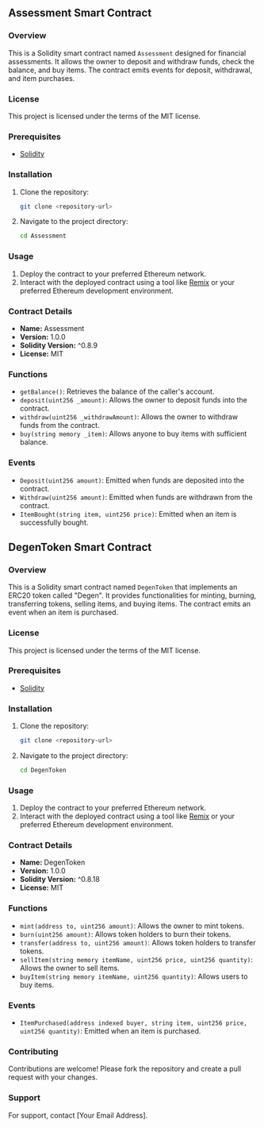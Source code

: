 
## Assessment Smart Contract

### Overview

This is a Solidity smart contract named `Assessment` designed for financial assessments. It allows the owner to deposit and withdraw funds, check the balance, and buy items. The contract emits events for deposit, withdrawal, and item purchases.

### License

This project is licensed under the terms of the MIT license.

### Prerequisites

- [Solidity](https://docs.soliditylang.org/en/latest/)

### Installation

1. Clone the repository:

   ```bash
   git clone <repository-url>
   ```

2. Navigate to the project directory:

   ```bash
   cd Assessment
   ```

### Usage

1. Deploy the contract to your preferred Ethereum network.
2. Interact with the deployed contract using a tool like [Remix](https://remix.ethereum.org/) or your preferred Ethereum development environment.

### Contract Details

- **Name:** Assessment
- **Version:** 1.0.0
- **Solidity Version:** ^0.8.9
- **License:** MIT

### Functions

- `getBalance()`: Retrieves the balance of the caller's account.
- `deposit(uint256 _amount)`: Allows the owner to deposit funds into the contract.
- `withdraw(uint256 _withdrawAmount)`: Allows the owner to withdraw funds from the contract.
- `buy(string memory _item)`: Allows anyone to buy items with sufficient balance.

### Events

- `Deposit(uint256 amount)`: Emitted when funds are deposited into the contract.
- `Withdraw(uint256 amount)`: Emitted when funds are withdrawn from the contract.
- `ItemBought(string item, uint256 price)`: Emitted when an item is successfully bought.

## DegenToken Smart Contract

### Overview

This is a Solidity smart contract named `DegenToken` that implements an ERC20 token called "Degen". It provides functionalities for minting, burning, transferring tokens, selling items, and buying items. The contract emits an event when an item is purchased.

### License

This project is licensed under the terms of the MIT license.

### Prerequisites

- [Solidity](https://docs.soliditylang.org/en/latest/)

### Installation

1. Clone the repository:

   ```bash
   git clone <repository-url>
   ```

2. Navigate to the project directory:

   ```bash
   cd DegenToken
   ```

### Usage

1. Deploy the contract to your preferred Ethereum network.
2. Interact with the deployed contract using a tool like [Remix](https://remix.ethereum.org/) or your preferred Ethereum development environment.

### Contract Details

- **Name:** DegenToken
- **Version:** 1.0.0
- **Solidity Version:** ^0.8.18
- **License:** MIT

### Functions

- `mint(address to, uint256 amount)`: Allows the owner to mint tokens.
- `burn(uint256 amount)`: Allows token holders to burn their tokens.
- `transfer(address to, uint256 amount)`: Allows token holders to transfer tokens.
- `sellItem(string memory itemName, uint256 price, uint256 quantity)`: Allows the owner to sell items.
- `buyItem(string memory itemName, uint256 quantity)`: Allows users to buy items.

### Events

- `ItemPurchased(address indexed buyer, string item, uint256 price, uint256 quantity)`: Emitted when an item is purchased.

### Contributing

Contributions are welcome! Please fork the repository and create a pull request with your changes.

### Support

For support, contact [Your Email Address].

